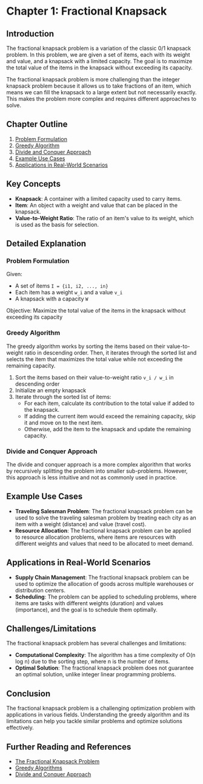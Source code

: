 **Chapter 1: Fractional Knapsack**
==========================

**Introduction**
------------

The fractional knapsack problem is a variation of the classic 0/1 knapsack problem. In this problem, we are given a set of items, each with its weight and value, and a knapsack with a limited capacity. The goal is to maximize the total value of the items in the knapsack without exceeding its capacity.

The fractional knapsack problem is more challenging than the integer knapsack problem because it allows us to take fractions of an item, which means we can fill the knapsack to a large extent but not necessarily exactly. This makes the problem more complex and requires different approaches to solve.

**Chapter Outline**
-----------------

1. [Problem Formulation](#problem-formulation)
2. [Greedy Algorithm](#greedy-algorithm)
3. [Divide and Conquer Approach](#divide-and-conquer-approach)
4. [Example Use Cases](#example-use-cases)
5. [Applications in Real-World Scenarios](#applications-in-real-world-scenarios)

**Key Concepts**
---------------

*   **Knapsack**: A container with a limited capacity used to carry items.
*   **Item**: An object with a weight and value that can be placed in the knapsack.
*   **Value-to-Weight Ratio**: The ratio of an item's value to its weight, which is used as the basis for selection.

**Detailed Explanation**
--------------------

### Problem Formulation

Given:

*   A set of items `I = {i1, i2, ..., in}`
*   Each item has a weight `w_i` and a value `v_i`
*   A knapsack with a capacity `W`

Objective: Maximize the total value of the items in the knapsack without exceeding its capacity

### Greedy Algorithm

The greedy algorithm works by sorting the items based on their value-to-weight ratio in descending order. Then, it iterates through the sorted list and selects the item that maximizes the total value while not exceeding the remaining capacity.

1.  Sort the items based on their value-to-weight ratio `v_i / w_i` in descending order
2.  Initialize an empty knapsack
3.  Iterate through the sorted list of items:
    *   For each item, calculate its contribution to the total value if added to the knapsack.
    *   If adding the current item would exceed the remaining capacity, skip it and move on to the next item.
    *   Otherwise, add the item to the knapsack and update the remaining capacity.

### Divide and Conquer Approach

The divide and conquer approach is a more complex algorithm that works by recursively splitting the problem into smaller sub-problems. However, this approach is less intuitive and not as commonly used in practice.

**Example Use Cases**
--------------------

*   **Traveling Salesman Problem**: The fractional knapsack problem can be used to solve the traveling salesman problem by treating each city as an item with a weight (distance) and value (travel cost).
*   **Resource Allocation**: The fractional knapsack problem can be applied to resource allocation problems, where items are resources with different weights and values that need to be allocated to meet demand.

**Applications in Real-World Scenarios**
--------------------------------------

*   **Supply Chain Management**: The fractional knapsack problem can be used to optimize the allocation of goods across multiple warehouses or distribution centers.
*   **Scheduling**: The problem can be applied to scheduling problems, where items are tasks with different weights (duration) and values (importance), and the goal is to schedule them optimally.

**Challenges/Limitations**
-------------------------

The fractional knapsack problem has several challenges and limitations:

*   **Computational Complexity**: The algorithm has a time complexity of O(n log n) due to the sorting step, where n is the number of items.
*   **Optimal Solution**: The fractional knapsack problem does not guarantee an optimal solution, unlike integer linear programming problems.

**Conclusion**
----------

The fractional knapsack problem is a challenging optimization problem with applications in various fields. Understanding the greedy algorithm and its limitations can help you tackle similar problems and optimize solutions effectively.

**Further Reading and References**
------------------------------

*   [The Fractional Knapsack Problem](https://en.wikipedia.org/wiki/Fractional_knapsack_problem)
*   [Greedy Algorithms](https://www.geeksforgeeks.org/greedy-algorithms-2/)
*   [Divide and Conquer Approach](https://www.geeksforgeeks.org/divide-conquer-algorithm/)
